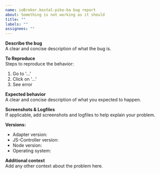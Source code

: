 ```yaml
---
name: ioBroker.kostal-piko-ba bug report
about: Something is not working as it should
title: ""
labels: ""
assignees: ""
---
```


**Describe the bug**  
A clear and concise description of what the bug is.

**To Reproduce**  
Steps to reproduce the behavior:

1. Go to '...'
2. Click on '...'
3. See error

**Expected behavior**  
A clear and concise description of what you expected to happen.

**Screenshots & Logfiles**  
If applicable, add screenshots and logfiles to help explain your problem.

**Versions:**

-   Adapter version: <adapter-version>
-   JS-Controller version: <js-controller-version> <!-- determine this with `iobroker -v` on the console -->
-   Node version: <node-version> <!-- determine this with `node -v` on the console -->
-   Operating system: <os-name>

**Additional context**  
Add any other context about the problem here.
